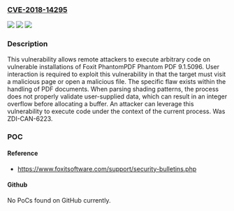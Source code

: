 ### [CVE-2018-14295](https://cve.mitre.org/cgi-bin/cvename.cgi?name=CVE-2018-14295)
![](https://img.shields.io/static/v1?label=Product&message=Foxit%20PhantomPDF&color=blue)
![](https://img.shields.io/static/v1?label=Version&message=n%2Fa&color=blue)
![](https://img.shields.io/static/v1?label=Vulnerability&message=NO_CWE&color=brighgreen)

### Description

This vulnerability allows remote attackers to execute arbitrary code on vulnerable installations of Foxit PhantomPDF Phantom PDF 9.1.5096. User interaction is required to exploit this vulnerability in that the target must visit a malicious page or open a malicious file. The specific flaw exists within the handling of PDF documents. When parsing shading patterns, the process does not properly validate user-supplied data, which can result in an integer overflow before allocating a buffer. An attacker can leverage this vulnerability to execute code under the context of the current process. Was ZDI-CAN-6223.

### POC

#### Reference
- https://www.foxitsoftware.com/support/security-bulletins.php

#### Github
No PoCs found on GitHub currently.

